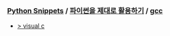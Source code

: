 ### [Python Snippets](../../README.md) / [파이썬을 제대로 활용하기](../README.md) / [gcc ](README.md)
- [>  visual c ](%20visual%20c%20/README.md)